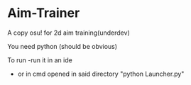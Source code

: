 # Aim-Trainer
A copy osu! for 2d aim training(underdev)

You need python (should be obvious)

To run
-run it in an ide
- or in cmd opened in said directory "python Launcher.py"
